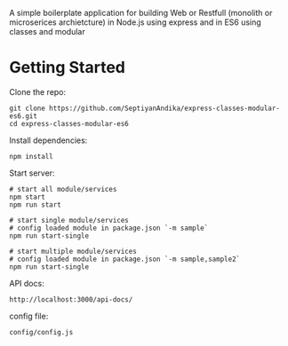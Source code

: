 A simple boilerplate application for building Web or Restfull (monolith or microserices archietcture) in Node.js using express and in ES6 using classes and modular


# Getting Started
Clone the repo:

	git clone https://github.com/SeptiyanAndika/express-classes-modular-es6.git
	cd express-classes-modular-es6

Install dependencies:

	npm install

Start server:
	
	# start all module/services
	npm start
	npm run start

	# start single module/services
	# config loaded module in package.json `-m sample`
	npm run start-single

	# start multiple module/services
	# config loaded module in package.json `-m sample,sample2`
	npm run start-single

API docs:

	http://localhost:3000/api-docs/

config file:

	config/config.js